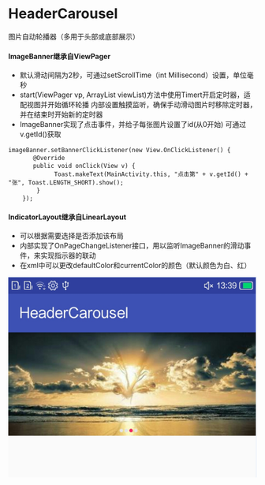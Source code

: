 # HeaderCarousel
图片自动轮播器（多用于头部或底部展示）
#### ImageBanner继承自ViewPager
- 默认滑动间隔为2秒，可通过setScrollTime（int Millisecond）设置，单位毫秒
- start(ViewPager vp, ArrayList viewList)方法中使用Timert开启定时器，适配视图并开始循环轮播
内部设置触摸监听，确保手动滑动图片时移除定时器，并在结束时开始新的定时器
- ImageBanner实现了点击事件，并给子每张图片设置了id(从0开始)
可通过v.getId()获取
```
imageBanner.setBannerClickListener(new View.OnClickListener() {
       @Override
       public void onClick(View v) {
             Toast.makeText(MainActivity.this, "点击第" + v.getId() + "张", Toast.LENGTH_SHORT).show();
        }
    });
```


#### IndicatorLayout继承自LinearLayout
- 可以根据需要选择是否添加该布局
- 内部实现了OnPageChangeListener接口，用以监听ImageBanner的滑动事件，来实现指示器的联动
- 在xml中可以更改defaultColor和currentColor的颜色（默认颜色为白、红）

![Image text](https://github.com/BeijingSnail/HeaderCarousel/blob/master/HeaderCarousel/images/ImageBanner.png)


